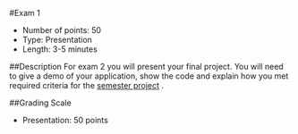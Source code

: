 #Exam 1
* Number of points: 50
* Type: Presentation
* Length: 3-5 minutes

##Description
For exam 2 you will present your final project.  You will need to give a demo of your application, show the code and explain how you met required criteria for the [semester project](../Projects/course_project.md) .

##Grading Scale
* Presentation: 50 points
